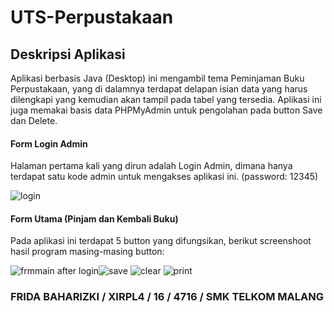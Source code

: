 # UTS-Perpustakaan

## Deskripsi Aplikasi
Aplikasi berbasis Java (Desktop) ini mengambil tema Peminjaman Buku Perpustakaan, yang di dalamnya terdapat delapan isian data yang harus dilengkapi yang kemudian akan tampil pada tabel yang tersedia. Aplikasi ini juga memakai basis data PHPMyAdmin untuk pengolahan pada button Save dan Delete.

#### Form Login Admin
Halaman pertama kali yang dirun adalah Login Admin, dimana hanya terdapat satu kode admin untuk mengakses aplikasi ini. (password: 12345)

![login](https://cloud.githubusercontent.com/assets/22098189/24047258/bee6a816-0b57-11e7-8908-d26aa4d6bc31.JPG)

#### Form Utama (Pinjam dan Kembali Buku)
Pada aplikasi ini terdapat 5 button yang difungsikan, berikut screenshoot hasil program masing-masing button:

![frmmain after login](https://cloud.githubusercontent.com/assets/22098189/24047270/c371afc0-0b57-11e7-99bf-555ee2ef15c2.JPG)![save](https://cloud.githubusercontent.com/assets/22098189/24047267/c2cb7286-0b57-11e7-8d4c-4b50f487fe70.JPG)
![clear](https://cloud.githubusercontent.com/assets/22098189/24053184/c9e30242-0b6a-11e7-98c3-29339068495d.JPG)
![print](https://cloud.githubusercontent.com/assets/22098189/24047407/2a002ac8-0b58-11e7-8977-79b0721911ba.JPG)

### FRIDA BAHARIZKI / XIRPL4 / 16 / 4716 / SMK TELKOM MALANG
